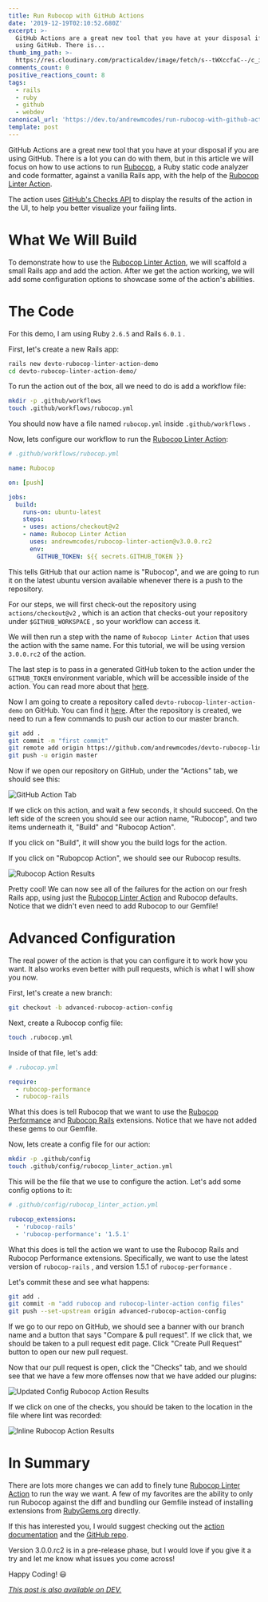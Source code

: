 ```yaml
---
title: Run Rubocop with GitHub Actions
date: '2019-12-19T02:10:52.680Z'
excerpt: >-
  GitHub Actions are a great new tool that you have at your disposal if you are
  using GitHub. There is...
thumb_img_path: >-
  https://res.cloudinary.com/practicaldev/image/fetch/s--tWXccfaC--/c_imagga_scale,f_auto,fl_progressive,h_420,q_auto,w_1000/https://res.cloudinary.com/practicaldev/image/fetch/s--3hGkKUbx--/c_imagga_scale%2Cf_auto%2Cfl_progressive%2Ch_420%2Cq_auto%2Cw_1000/https://thepracticaldev.s3.amazonaws.com/i/wx4vtsd90muyfzf99smc.png
comments_count: 0
positive_reactions_count: 8
tags:
  - rails
  - ruby
  - github
  - webdev
canonical_url: 'https://dev.to/andrewmcodes/run-rubocop-with-github-actions-4adp'
template: post
---
```

GitHub Actions are a great new tool that you have at your disposal if you are using GitHub. There is a lot you can do with them, but in this article we will focus on how to use actions to run [Rubocop](https://github.com/rubocop-hq/rubocop), a Ruby static code analyzer and code formatter, against a vanilla Rails app, with the help of the [Rubocop Linter Action](https://github.com/andrewmcodes/rubocop-linter-action).

The action uses [GitHub's Checks API](https://developer.github.com/changes/2018-05-07-new-checks-api-public-beta/) to display the results of the action in the UI, to help you better visualize your failing lints.

# What We Will Build

To demonstrate how to use the [Rubocop Linter Action](https://github.com/andrewmcodes/rubocop-linter-action), we will scaffold a small Rails app and add the action. After we get the action working, we will add some configuration options to showcase some of the action's abilities.

# The Code

For this demo, I am using Ruby 
`2.6.5`
 and Rails 
`6.0.1`
.

First, let's create a new Rails app:


```sh
rails new devto-rubocop-linter-action-demo
cd devto-rubocop-linter-action-demo/
```


To run the action out of the box, all we need to do is add a workflow file:


```sh
mkdir -p .github/workflows
touch .github/workflows/rubocop.yml
```


You should now have a file named 
`rubocop.yml`
 inside 
`.github/workflows`
. 

Now, lets configure our workflow to run the [Rubocop Linter Action](https://github.com/andrewmcodes/rubocop-linter-action):


```yml
# .github/workflows/rubocop.yml

name: Rubocop

on: [push]

jobs:
  build:
    runs-on: ubuntu-latest
    steps:
    - uses: actions/checkout@v2
    - name: Rubocop Linter Action
      uses: andrewmcodes/rubocop-linter-action@v3.0.0.rc2
      env:
        GITHUB_TOKEN: ${{ secrets.GITHUB_TOKEN }}
```


This tells GitHub that our action name is "Rubocop", and we are going to run it on the latest ubuntu version available whenever there is a push to the repository. 

For our steps, we will first check-out the repository using 
`actions/checkout@v2`
, which is an action that checks-out your repository under 
`$GITHUB_WORKSPACE`
, so your workflow can access it. 

We will then run a step with the name of 
`Rubocop Linter Action`
 that uses the action with the same name. For this tutorial, we will be using version 
`3.0.0.rc2`
 of the action. 

The last step is to pass in a generated GitHub token to the action under the 
`GITHUB_TOKEN`
 environment variable, which will be accessible inside of the action. You can read more about that [here](https://help.github.com/en/actions/automating-your-workflow-with-github-actions/authenticating-with-the-github_token).

Now I am going to create a repository called 
`devto-rubocop-linter-action-demo`
 on GitHub. You can find it [here](https://github.com/andrewmcodes/devto-rubocop-linter-action-demo). After the repository is created, we need to run a few commands to push our action to our master branch.


```sh
git add .
git commit -m "first commit"
git remote add origin https://github.com/andrewmcodes/devto-rubocop-linter-action-demo.git
git push -u origin master
```


Now if we open our repository on GitHub, under the "Actions" tab, we should see this:

![GitHub Action Tab](https://thepracticaldev.s3.amazonaws.com/i/1lttphdk0uj0lr89spy3.png)

If we click on this action, and wait a few seconds, it should succeed. On the left side of the screen you should see our action name, "Rubocop", and two items underneath it, "Build" and "Rubocop Action". 

If you click on "Build", it will show you the build logs for the action. 

If you click on "Rubopcop Action", we should see our Rubocop results.

![Rubocop Action Results](https://thepracticaldev.s3.amazonaws.com/i/41unrunahp55dn2tk2uh.png)

Pretty cool! We can now see all of the failures for the action on our fresh Rails app, using just the [Rubocop Linter Action](https://github.com/andrewmcodes/rubocop-linter-action) and Rubocop defaults. Notice that we didn't even need to add Rubocop to our Gemfile!

# Advanced Configuration

The real power of the action is that you can configure it to work how you want. It also works even better with pull requests, which is what I will show you now.

First, let's create a new branch:


```sh
git checkout -b advanced-rubocop-action-config
```


Next, create a Rubocop config file:


```sh
touch .rubocop.yml
```


Inside of that file, let's add:


```yml
# .rubocop.yml

require:
  - rubocop-performance
  - rubocop-rails
```


What this does is tell Rubocop that we want to use the [Rubocop Performance](https://github.com/rubocop-hq/rubocop-performance) and [Rubocop Rails](https://github.com/rubocop-hq/rubocop-rails) extensions. Notice that we have not added these gems to our Gemfile.

Now, lets create a config file for our action:


```sh
mkdir -p .github/config
touch .github/config/rubocop_linter_action.yml
```


This will be the file that we use to configure the action. Let's add some config options to it:


```yml
# .github/config/rubocop_linter_action.yml

rubocop_extensions:
  - 'rubocop-rails'
  - 'rubocop-performance': '1.5.1'
```


What this does is tell the action we want to use the Rubocop Rails and Rubocop Performance extensions. Specifically, we want to use the latest version of 
`rubocop-rails`
, and version 1.5.1 of 
`rubocop-performance`
.

Let's commit these and see what happens:


```sh
git add .
git commit -m "add rubocop and rubocop-linter-action config files"
git push --set-upstream origin advanced-rubocop-action-config
```


If we go to our repo on GitHub, we should see a banner with our branch name and a button that says "Compare & pull request". If we click that, we should be taken to a pull request edit page. Click "Create Pull Request" button to open our new pull request. 

Now that our pull request is open, click the "Checks" tab, and we should see that we have a few more offenses now that we have added our plugins:

![Updated Config Rubocop Action Results](https://thepracticaldev.s3.amazonaws.com/i/dpuoc1mbc4bo23h0c3qc.png)

If we click on one of the checks, you should be taken to the location in the file where lint was recorded:

![Inline Rubocop Action Results](https://thepracticaldev.s3.amazonaws.com/i/ndyp4yyoa3fs4nf7eeb3.png)

# In Summary

There are lots more changes we can add to finely tune [Rubocop Linter Action](https://github.com/andrewmcodes/rubocop-linter-action) to run the way we want. A few of my favorites are the ability to only run Rubocop against the diff and bundling our Gemfile instead of installing extensions from [RubyGems.org](https://rubygems.org) directly.

If this has interested you, I would suggest checking out the [action documentation](https://rubocop-linter-action.readthedocs.io/en/v3.0.0.rc2/) and the [GitHub repo](https://github.com/andrewmcodes/rubocop-linter-action).

Version 3.0.0.rc2 is in a pre-release phase, but I would love if you give it a try and let me know what issues you come across!

Happy Coding! 😃

*[This post is also available on DEV.](https://dev.to/andrewmcodes/run-rubocop-with-github-actions-4adp)*


<script>
const parent = document.getElementsByTagName('head')[0];
const script = document.createElement('script');
script.type = 'text/javascript';
script.src = 'https://cdnjs.cloudflare.com/ajax/libs/iframe-resizer/4.1.1/iframeResizer.min.js';
script.charset = 'utf-8';
script.onload = function() {
    window.iFrameResize({}, '.liquidTag');
};
parent.appendChild(script);
</script>    
